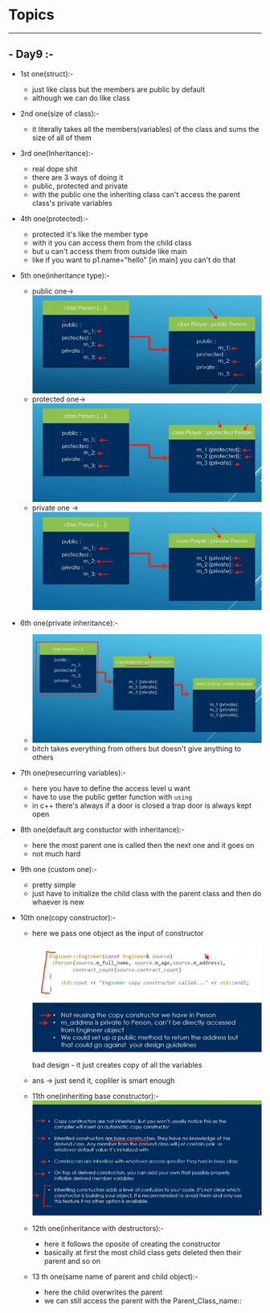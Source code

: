 # Topics

---

## - Day9 :-

- 1st one(struct):-

  - just like class but the members are public by default
  - although we can do like class

- 2nd one(size of class):-

  - it literally takes all the members(variables) of the class and sums the size of all of them

- 3rd one(Inheritance):-

  - real dope shit
  - there are 3 ways of doing it
  - public, protected and private
  - with the public one the inheriting class can't access the parent class's private variables

- 4th one(protected):-

  - protected it's like the member type
  - with it you can access them from the child class
  - but u can't access them from outside like main
  - like if you want to p1.name="hello" [in main] you can't do that

- 5th one(inheritance type):-

  - public one->![1748779631739](image/readme/1748779631739.png)
  - protected one->![1748779711211](image/readme/1748779711211.png)
  - private one ->![1748779743875](image/readme/1748779743875.png)

- 6th one(private inheritance):-

  - ![1748785597102](image/readme/1748785597102.png)
  - bitch takes everything from others but doesn't give anything to others

- 7th one(resecurring variables):-

  - here you have to define the access level u want
  - have to use the public getter function with `using`
  - in c++ there's always if a door is closed a trap door is always kept open

- 8th one(default arg constuctor with inheritance):-

  - here the most parent one is called then the next one and it goes on
  - not much hard

- 9th one (custom one):-

  - pretty simple
  - just have to initialize the child class with the parent class and then do whaever is new

- 10th one(copy constructor):-

  - here we pass one object as the input of constructor

    ![1748804946658](image/readme/1748804946658.png)

    bad design - it just creates copy of all the variables

  - ans -> just send it, copliler is smart enough
  - 11th one(inheriting base constructor):-![1748807076321](image/readme/1748807076321.png)
  - 12th one(inheritance with destructors):-

    - here it follows the oposite of creating the constructor
    - basically at first the most child class gets deleted then their parent and so on

  - 13 th one(same name of parent and child object):-

    - here the child overwrites the parent
    - we can still access the parent with the Parent_Class_name::
